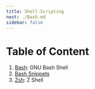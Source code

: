 ```yaml
---
title: Shell-Scripting
next: ./Bash.md
sidebar: false
---
```


# Table of Content

1. [Bash](./Bash.md): GNU Bash Shell
2. [Bash Snippets](./Bash-Snippets.md)
3. [Zsh](./Zsh.md): Z Shell
